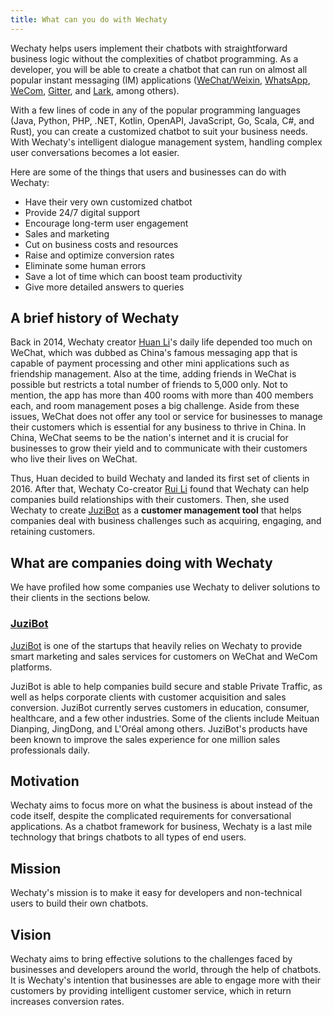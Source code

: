 ```yaml
---
title: What can you do with Wechaty
---
```


Wechaty helps users implement their chatbots with straightforward business logic without the complexities of chatbot programming. As a developer, you will be able to create a chatbot that can run on almost all popular instant messaging (IM) applications ([WeChat/Weixin](https://www.wechat.com/en/), [WhatsApp](https://www.whatsapp.com/), [WeCom](https://play.google.com/store/apps/details?id=com.tencent.wework&hl=en&gl=US), [Gitter](https://gitter.im/home/explore), and [Lark](https://www.larksuite.com/), among others).

With a few lines of code in any of the popular programming languages (Java, Python, PHP, .NET, Kotlin, OpenAPI, JavaScript, Go, Scala, C#, and Rust), you can create a customized chatbot to suit your business needs. With Wechaty's intelligent dialogue management system, handling complex user conversations becomes a lot easier.

Here are some of the things that users and businesses can do with Wechaty:

- Have their very own customized chatbot
- Provide 24/7 digital support
- Encourage long-term user engagement
- Sales and marketing
- Cut on business costs and resources
- Raise and optimize conversion rates
- Eliminate some human errors
- Save a lot of time which can boost team productivity
- Give more detailed answers to queries

## A brief history of Wechaty

Back in 2014, Wechaty creator [Huan Li](https://github.com/huan)'s daily life depended too much on WeChat, which was dubbed as China's famous messaging app that is capable of payment processing and other mini applications such as friendship management. Also at the time, adding friends in WeChat is possible but restricts a total number of friends to 5,000 only. Not to mention, the app has more than 400 rooms with more than 400 members each, and room management poses a big challenge. Aside from these issues, WeChat does not offer any tool or service for businesses to manage their customers which is essential for any business to thrive in China. In China, WeChat seems to be the nation's internet and it is crucial for businesses to grow their yield and to communicate with their customers who live their lives on WeChat.

Thus, Huan decided to build Wechaty and landed its first set of clients in 2016. After that, Wechaty Co-creator [Rui Li](https://github.com/lijiarui) found that Wechaty can help companies build relationships with their customers. Then, she used Wechaty to create [JuziBot](https://juzi.bot/) as a **customer management tool** that helps companies deal with business challenges such as acquiring, engaging, and retaining customers.

## What are companies doing with Wechaty

We have profiled how some companies use Wechaty to deliver solutions to their clients in the sections below.

### [JuziBot](https://juzi.bot/)

[JuziBot](https://juzi.bot/) is one of the startups that heavily relies on Wechaty to provide smart marketing and sales services for customers on WeChat and WeCom platforms.

JuziBot is able to help companies build secure and stable Private Traffic, as well as helps corporate clients with customer acquisition and sales conversion. JuziBot currently serves customers in education, consumer, healthcare, and a few other industries. Some of the clients include Meituan Dianping, JingDong, and L'Oréal among others. JuziBot's products have been known to improve the sales experience for one million sales professionals daily.

## Motivation

Wechaty aims to focus more on what the business is about instead of the code itself, despite the complicated requirements for conversational applications. As a chatbot framework for business, Wechaty is a last mile technology that brings chatbots to all types of end users.

## Mission

Wechaty's mission is to make it easy for developers and non-technical users to build their own chatbots.

## Vision

Wechaty aims to bring effective solutions to the challenges faced by businesses and developers around the world, through the help of chatbots.
It is Wechaty's intention that businesses are able to engage more with their customers by providing intelligent customer service, which in return increases conversion rates.
